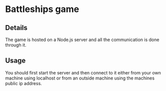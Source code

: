 # Battleships game
## Details
The game is hosted on a Node.js server and all the communication is done through it.
## Usage
You should first start the server and then connect to it either from your own machine using localhost or from an outside machine using the machines public ip address.